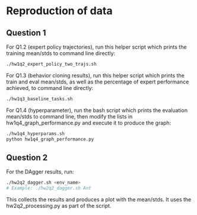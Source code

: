 # Reproduction of data

## Question 1

For Q1.2 (expert policy trajectories), run this helper script which prints the training mean/stds to command line directly:

```bash
./hw1q2_expert_policy_two_trajs.sh
```

For Q1.3 (behavior cloning results), run this helper script which prints the train and eval mean/stds, as well as the percentage of expert performance achieved, to command line directly:

```bash
./hw1q3_baseline_tasks.sh
```

For Q1.4 (hyperparameter), run the bash script which prints the evaluation mean/stds to command line, then modify the lists in hw1q4_graph_performance.py and execute it to produce the graph:

```bash
./hw1q4_hyperparams.sh
python hw1q4_graph_performance.py
```

## Question 2

For the DAgger results, run:

```bash
./hw2q2_dagger.sh <env_name>
# Example: ./hw2q2_dagger.sh Ant
```

This collects the results and produces a plot with the mean/stds. It uses the hw2q2_processing.py as part of the script.